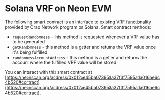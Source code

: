# Solana VRF on Neon EVM

The following smart contract is an interface to existing [VRF functionality](https://orao.network/solana-vrf) provided by Orao Network program on Solana. Smart contract methods:
* `requestRandomness` - this method is requested whenever a VRF value has to be generated
* `getRandomness` - this method is a getter and returns the VRF value once it's being fulfilled
* `randomnessAccountAddress` - this method is a getter and returns the account where the fulfilled VRF value will be stored

You can interact with this smart contract at [https://neonscan.org/address/0x012ae45ba073958a37f3f7595ada016ae6c4b520#contract](https://neonscan.org/address/0x012ae45ba073958a37f3f7595ada016ae6c4b520#contract).